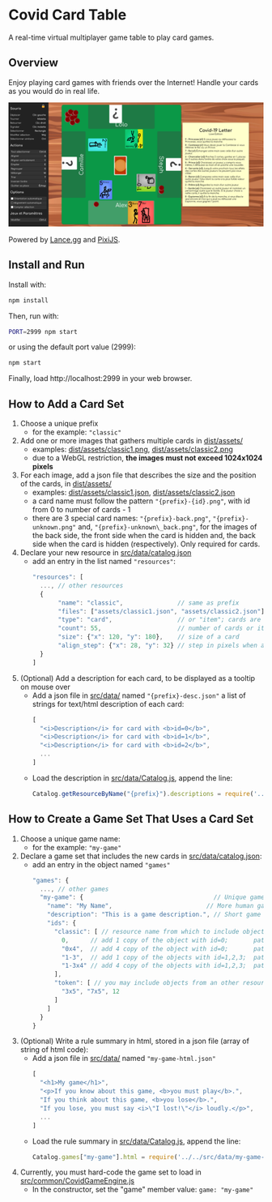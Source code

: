 Covid Card Table
================

A real-time virtual multiplayer game table to play card games.

Overview
--------

Enjoy playing card games with friends over the Internet!
Handle your cards as you would do in real life.

![Page view](readme-res/screenshot.png)

Powered by [Lance.gg](http://lance.gg/) and [PixiJS](https://www.pixijs.com/).

Install and Run
---------------

Install with:
```bash
npm install
```
Then, run with:
```bash
PORT=2999 npm start
```
or using the default port value (2999):
```bash
npm start
```

Finally, load http://localhost:2999 in your web browser.

How to Add a Card Set
---------------------

1. Choose a unique prefix
   * for the example: `"classic"`
1. Add one or more images that gathers multiple cards in [dist/assets/](dist/assets/)
   * examples: [dist/assets/classic1.png](dist/assets/classic1.png), [dist/assets/classic2.png](dist/assets/classic2.png)
   * due to a WebGL restriction, __the images must not exceed 1024x1024 pixels__
1. For each image, add a json file that describes the size and the position of the cards, in [dist/assets/](dist/assets/)
   * examples: [dist/assets/classic1.json](dist/assets/classic1.json), [dist/assets/classic2.json](dist/assets/classic2.json)
   * a card name must follow the pattern `"{prefix}-{id}.png"`, with id from 0 to number of cards - 1
   * there are 3 special card names: `"{prefix}-back.png"`, `"{prefix}-unknown.png"` and, `"{prefix}-unknown\_back.png"`, for the images of the back side, the front side when the card is hidden and, the back side when the card is hidden (respectively). Only required for cards.
1. Declare your new resource in [src/data/catalog.json](src/data/catalog.json)
   * add an entry in the list named `"resources"`:
     ```javascript
     "resources": [
       ..., // other resources
       {
            "name": "classic",               // same as prefix
            "files": ["assets/classic1.json", "assets/classic2.json"], // json files created previously
            "type": "card",                  // or "item"; cards are flippable and orientable, items are not
            "count": 55,                     // number of cards or items
            "size": {"x": 120, "y": 180},    // size of a card
            "align_step": {"x": 28, "y": 32} // step in pixels when aligning card horizontally (x) or vertically (y)
       }
     ]
     ```
1. (Optional) Add a description for each card, to be displayed as a tooltip on mouse over
   * Add a json file in [src/data/](src/data/) named `"{prefix}-desc.json"` a list of strings for text/html description of each card:
     ```javascript
     [
       "<i>Description</i> for card with <b>id=0</b>",
       "<i>Description</i> for card with <b>id=1</b>",
       "<i>Description</i> for card with <b>id=2</b>",
       ...
     ]
     ```
   * Load the description in [src/data/Catalog.js](src/data/Catalog.js), append the line:
     ```javascript
     Catalog.getResourceByName("{prefix}").descriptions = require('../../src/data/{prefix}-desc.json');
     ```

How to Create a Game Set That Uses a Card Set
-----------------------------------------

1. Choose a unique game name:
   * for the example: `"my-game"`
1. Declare a game set that includes the new cards in [src/data/catalog.json](src/data/catalog.json):
   * add an entry in the object named `"games"`
     ```javascript
     "games": {
       ..., // other games
       "my-game": {                                    // Unique game name
         "name": "My Name",                          // More human game name
         "description": "This is a game description.", // Short game description
         "ids": {
           "classic": [ // resource name from which to include objects
             0,      // add 1 copy of the object with id=0;       pattern: {id} or "{id}"
             "0x4",  // add 4 copy of the object with id=0;       pattern: "{id}x{count}"
             "1-3",  // add 1 copy of the objects with id=1,2,3;  pattern: "{first_id}-{last_id}"
             "1-3x4" // add 4 copy of the objects with id=1,2,3;  pattern: "{first_id}-{last_id}x{count}"
           ],
           "token": [ // you may include objects from an other resource
             "3x5", "7x5", 12
           ]
         ]
       }
     }
     ```
1. (Optional) Write a rule summary in html, stored in a json file (array of string of html code):
   * Add a json file in [src/data/](src/data/) named `"my-game-html.json"`
     ```javascript
     [
       "<h1>My game</h1>",
       "<p>If you know about this game, <b>you must play</b>.",
       "If you think about this game, <b>you lose</b>.",
       "If you lose, you must say <i>\"I lost!\"</i> loudly.</p>",
       ...
     ]
     ```
   * Load the rule summary in [src/data/Catalog.js](src/data/Catalog.js), append the line:
     ```javascript
     Catalog.games["my-game"].html = require('../../src/data/my-game-html.json').join('\n');
     ```
1. Currently, you must hard-code the game set to load in [src/common/CovidGameEngine.js](src/common/CovidGameEngine.js)
   * In the constructor, set the "game" member value: `game: "my-game"`
